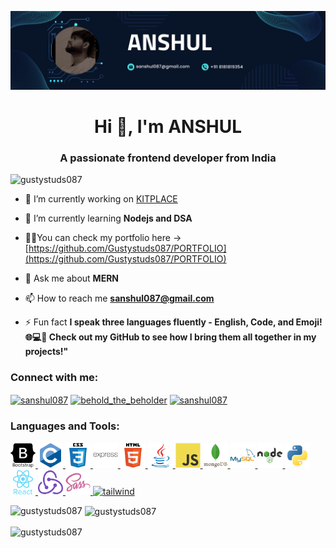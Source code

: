![logo](https://github.com/Gustystuds087/Gustystuds087/blob/main/Navy%20Blue%20Geometric%20Technology%20LinkedIn%20Banner.png)
<h1 align="center">Hi 👋, I'm ANSHUL</h1>
<h3 align="center">A passionate frontend developer from India</h3>

<p align="left"> <img src="https://komarev.com/ghpvc/?username=gustystuds087&label=Profile%20views&color=0e75b6&style=flat" alt="gustystuds087" /> </p>

- 🔭 I’m currently working on [KITPLACE](https://github.com/Gustystuds087/KITPLACE)

- 🌱 I’m currently learning **Nodejs and DSA**

- 👨‍💻You can check my portfolio here -> [https://github.com/Gustystuds087/PORTFOLIO](https://github.com/Gustystuds087/PORTFOLIO)

- 💬 Ask me about **MERN**

- 📫 How to reach me **sanshul087@gmail.com**

- ⚡ Fun fact **I speak three languages fluently - English, Code, and Emoji! 🌐💻🎉 Check out my GitHub to see how I bring them all together in my projects!"**

<h3 align="left">Connect with me:</h3>
<p align="left">
<a href="https://linkedin.com/in/sanshul087" target="blank"><img align="center" src="https://raw.githubusercontent.com/rahuldkjain/github-profile-readme-generator/master/src/images/icons/Social/linked-in-alt.svg" alt="sanshul087" height="30" width="40" /></a>
<a href="https://instagram.com/behold_the_beholder" target="blank"><img align="center" src="https://raw.githubusercontent.com/rahuldkjain/github-profile-readme-generator/master/src/images/icons/Social/instagram.svg" alt="behold_the_beholder" height="30" width="40" /></a>
<a href="https://www.leetcode.com/sanshul087" target="blank"><img align="center" src="https://raw.githubusercontent.com/rahuldkjain/github-profile-readme-generator/master/src/images/icons/Social/leet-code.svg" alt="sanshul087" height="30" width="40" /></a>
</p>

<h3 align="left">Languages and Tools:</h3>
<p align="left"> <a href="https://getbootstrap.com" target="_blank" rel="noreferrer"> <img src="https://raw.githubusercontent.com/devicons/devicon/master/icons/bootstrap/bootstrap-plain-wordmark.svg" alt="bootstrap" width="40" height="40"/> </a> <a href="https://www.cprogramming.com/" target="_blank" rel="noreferrer"> <img src="https://raw.githubusercontent.com/devicons/devicon/master/icons/c/c-original.svg" alt="c" width="40" height="40"/> </a> <a href="https://www.w3schools.com/css/" target="_blank" rel="noreferrer"> <img src="https://raw.githubusercontent.com/devicons/devicon/master/icons/css3/css3-original-wordmark.svg" alt="css3" width="40" height="40"/> </a> <a href="https://expressjs.com" target="_blank" rel="noreferrer"> <img src="https://raw.githubusercontent.com/devicons/devicon/master/icons/express/express-original-wordmark.svg" alt="express" width="40" height="40"/> </a> <a href="https://www.w3.org/html/" target="_blank" rel="noreferrer"> <img src="https://raw.githubusercontent.com/devicons/devicon/master/icons/html5/html5-original-wordmark.svg" alt="html5" width="40" height="40"/> </a> <a href="https://www.java.com" target="_blank" rel="noreferrer"> <img src="https://raw.githubusercontent.com/devicons/devicon/master/icons/java/java-original.svg" alt="java" width="40" height="40"/> </a> <a href="https://developer.mozilla.org/en-US/docs/Web/JavaScript" target="_blank" rel="noreferrer"> <img src="https://raw.githubusercontent.com/devicons/devicon/master/icons/javascript/javascript-original.svg" alt="javascript" width="40" height="40"/> </a> <a href="https://www.mongodb.com/" target="_blank" rel="noreferrer"> <img src="https://raw.githubusercontent.com/devicons/devicon/master/icons/mongodb/mongodb-original-wordmark.svg" alt="mongodb" width="40" height="40"/> </a> <a href="https://www.mysql.com/" target="_blank" rel="noreferrer"> <img src="https://raw.githubusercontent.com/devicons/devicon/master/icons/mysql/mysql-original-wordmark.svg" alt="mysql" width="40" height="40"/> </a> <a href="https://nodejs.org" target="_blank" rel="noreferrer"> <img src="https://raw.githubusercontent.com/devicons/devicon/master/icons/nodejs/nodejs-original-wordmark.svg" alt="nodejs" width="40" height="40"/> </a> <a href="https://www.python.org" target="_blank" rel="noreferrer"> <img src="https://raw.githubusercontent.com/devicons/devicon/master/icons/python/python-original.svg" alt="python" width="40" height="40"/> </a> <a href="https://reactjs.org/" target="_blank" rel="noreferrer"> <img src="https://raw.githubusercontent.com/devicons/devicon/master/icons/react/react-original-wordmark.svg" alt="react" width="40" height="40"/> </a> <a href="https://redux.js.org" target="_blank" rel="noreferrer"> <img src="https://raw.githubusercontent.com/devicons/devicon/master/icons/redux/redux-original.svg" alt="redux" width="40" height="40"/> </a> <a href="https://sass-lang.com" target="_blank" rel="noreferrer"> <img src="https://raw.githubusercontent.com/devicons/devicon/master/icons/sass/sass-original.svg" alt="sass" width="40" height="40"/> </a> <a href="https://tailwindcss.com/" target="_blank" rel="noreferrer"> <img src="https://www.vectorlogo.zone/logos/tailwindcss/tailwindcss-icon.svg" alt="tailwind" width="40" height="40"/> </a> </p>

<p><img align="left" src="https://github-readme-stats.vercel.app/api/top-langs?username=gustystuds087&show_icons=true&locale=en&layout=compact" alt="gustystuds087" /></p>

<p>&nbsp;<img align="center" src="https://github-readme-stats.vercel.app/api?username=gustystuds087&show_icons=true&locale=en" alt="gustystuds087" /></p>

<p><img align="center" src="https://github-readme-streak-stats.herokuapp.com/?user=gustystuds087&" alt="gustystuds087" /></p>
